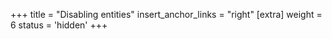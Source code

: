 +++
title = "Disabling entities"
insert_anchor_links = "right"
[extra]
weight = 6
status = 'hidden'
+++